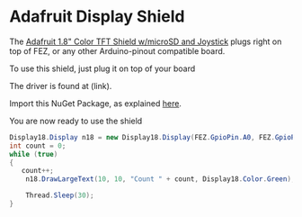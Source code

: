 # Adafruit Display Shield

The [Adafruit 1.8" Color TFT Shield w/microSD and Joystick](https://www.adafruit.com/product/802) plugs right on top of FEZ, or any other Arduino-pinout compatible board.

To use this shield, just plug it on top of your board

The driver is found at (link). 

Import this NuGet Package, as explained [here](../tutorials/intro.md). 


You are now ready to use the shield

```csharp
Display18.Display n18 = new Display18.Display(FEZ.GpioPin.A0, FEZ.GpioPin.A1, FEZ.SpiBus.Spi1);
int count = 0;
while (true)
{
   count++;
    n18.DrawLargeText(10, 10, "Count " + count, Display18.Color.Green);

    Thread.Sleep(30);
}
```
